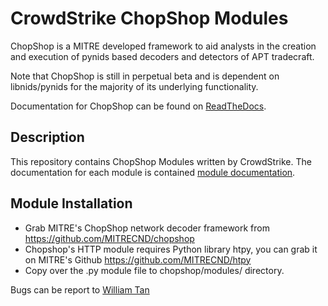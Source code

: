 CrowdStrike ChopShop Modules
========

ChopShop is a MITRE developed framework to aid analysts in the creation and execution of pynids based decoders and detectors of APT tradecraft.

Note that ChopShop is still in perpetual beta and is dependent on libnids/pynids for the majority of its underlying functionality.

Documentation for ChopShop can be found on
[ReadTheDocs](https://chopshop.readthedocs.org/).

Description
-----------
This repository contains ChopShop Modules written by CrowdStrike. The documentation for each module is contained [module documentation](https://github.com/CrowdStrike/chopshop/tree/master/docs/module_docs).

Module Installation
-----------
- Grab MITRE's ChopShop network decoder framework from https://github.com/MITRECND/chopshop
- Chopshop's HTTP module requires Python library htpy, you can grab it on MITRE's Github https://github.com/MITRECND/htpy
- Copy over the .py module file to chopshop/modules/ directory.

Bugs can be report to [William Tan](william.tan@crowdstrike.com)
